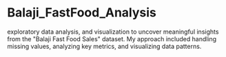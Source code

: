 # Balaji_FastFood_Analysis
exploratory data analysis, and visualization to uncover meaningful insights from the "Balaji Fast Food Sales" dataset. My approach included handling missing values, analyzing key metrics, and visualizing data patterns.
